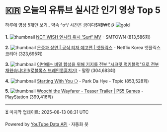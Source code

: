 # 🇰🇷 오늘의 유튜브 실시간 인기 영상 Top 5

하루에 영상 5개만 보기.. 약속 \^o^/ 
시간은 금이다$¥฿₩€🪙
![gold](https://media.tenor.com/your-gif-id.gif)


**1.** ![thumbnail](https://i.ytimg.com/vi/1pyO6oNmACs/default.jpg)
[NCT WISH 엔시티 위시 'Surf' MV](https://youtube.com/watch?v=1pyO6oNmACs) - SMTOWN (813,586회)

**2.** ![thumbnail](https://i.ytimg.com/vi/x1aFYeDU2IQ/default.jpg)
[은중과 상연 | 공식 티저 예고편 | 넷플릭스](https://youtube.com/watch?v=x1aFYeDU2IQ) - Netflix Korea 넷플릭스 코리아 (323,695회)

**3.** ![thumbnail](https://i.ytimg.com/vi/2F9zK76iE0I/default.jpg)
[이번에는 비밀 합성을 위해 기지를 전부 "시크릿 럭키블럭"으로 전부 채웠습니다!!!(로블록스 브레인롯훔치기)](https://youtube.com/watch?v=2F9zK76iE0I) - 말량 (304,683회)

**4.** ![thumbnail](https://i.ytimg.com/vi/RqImBZoOmF8/default.jpg)
[Starting With You ❍](https://youtube.com/watch?v=RqImBZoOmF8) - Park Da Hye - Topic (853,528회)

**5.** ![thumbnail](https://i.ytimg.com/vi/15AZ6rqXw-Y/default.jpg)
[Woochi the Wayfarer - Teaser Trailer | PS5 Games](https://youtube.com/watch?v=15AZ6rqXw-Y) - PlayStation (399,416회)


---
⏳ 마지막 업데이트: 2025-08-13 06:31 UTC

Powered by [YouTube Data API](https://developers.google.com/youtube/v3/docs/videos/list) · 자동화 봇